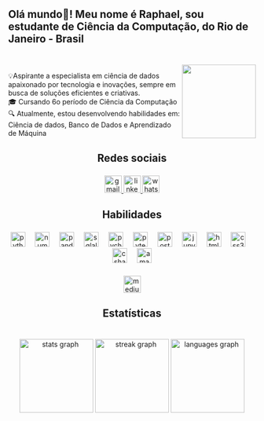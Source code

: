 <h2 align="left">Olá mundo👋! Meu nome é Raphael, sou estudante de Ciência da Computação, do Rio de Janeiro - Brasil</h2>

###

<br clear="both">
<img align="right" height="150" src="https://64.media.tumblr.com/bd102b9b3085741102a2b2e9e6a073f0/tumblr_p3u7dgjDfb1ujn35ko1_500.gif"  />
<p align="left">💡Aspirante a especialista em ciência de dados apaixonado por tecnologia e inovações, sempre em busca de soluções eficientes e criativas.<br>🎓 Cursando 6o período de Ciência da Computação<br>🔍 Atualmente, estou desenvolvendo habilidades em: Ciência de dados, Banco de Dados e Aprendizado de Máquina</p>

###

<h2 align="center">Redes sociais</h2>

###

<div align="center">
  <a href="mailto:dyrlos99@gmail.com" target="_blank">
    <img src="https://img.shields.io/static/v1?message=Gmail&logo=gmail&label=&color=D14836&logoColor=white&labelColor=&style=for-the-badge" height="35" alt="gmail logo"  />
  </a>
  <a href="https:/www.linkedin.com/in/raphaelccloureiro/" target="_blank">
    <img src="https://img.shields.io/static/v1?message=LinkedIn&logo=linkedin&label=&color=0077B5&logoColor=white&labelColor=&style=for-the-badge" height="35" alt="linkedin logo"  />
  </a>
  <a href="https://wa.me/5521976644343" target="_blank">
    <img src="https://img.shields.io/static/v1?message=Whatsapp&logo=whatsapp&label=&color=25D366&logoColor=white&labelColor=&style=for-the-badge" height="35" alt="whatsapp logo"  />
  </a>
</div>


<h2 align="center">Habilidades</h2>

###

<div align="center">
  <img src="https://cdn.jsdelivr.net/gh/devicons/devicon/icons/python/python-original.svg" height="30" alt="python logo"  />
  <img width="12" />
  <img src="https://cdn.jsdelivr.net/gh/devicons/devicon/icons/numpy/numpy-original.svg" height="30" alt="numpy logo"  />
  <img width="12" />
  <img src="https://cdn.jsdelivr.net/gh/devicons/devicon/icons/pandas/pandas-original.svg" height="30" alt="pandas logo"  />
  <img width="12" />
  <img src="https://cdn.jsdelivr.net/gh/devicons/devicon/icons/sqlalchemy/sqlalchemy-original.svg" height="30" alt="sqlalchemy logo"  />
  <img width="12" />
  <img src="https://cdn.jsdelivr.net/gh/devicons/devicon/icons/pycharm/pycharm-original.svg" height="30" alt="pycharm logo"  />
  <img width="12" />
  <img src="https://cdn.jsdelivr.net/gh/devicons/devicon/icons/pytest/pytest-original.svg" height="30" alt="pytest logo"  />
  <img width="12" />
  <img src="https://cdn.jsdelivr.net/gh/devicons/devicon/icons/postgresql/postgresql-original.svg" height="30" alt="postgresql logo"  />
  <img width="12" />
  <img src="https://cdn.jsdelivr.net/gh/devicons/devicon/icons/jupyter/jupyter-original.svg" height="30" alt="jupyter logo"  />
  <img width="12" />
  <img src="https://cdn.jsdelivr.net/gh/devicons/devicon/icons/html5/html5-original.svg" height="30" alt="html5 logo"  />
  <img width="12" />
  <img src="https://cdn.jsdelivr.net/gh/devicons/devicon/icons/css3/css3-original.svg" height="30" alt="css3 logo"  />
  <img width="12" />
  <img src="https://cdn.jsdelivr.net/gh/devicons/devicon/icons/csharp/csharp-original.svg" height="30" alt="csharp logo"  />
  <img width="12" />
  <img src="https://cdn.jsdelivr.net/gh/devicons/devicon/icons/amazonwebservices/amazonwebservices-line-wordmark.svg" height="30" alt="amazonwebservices logo"  />
</div>

###

<div align="center">
  <a href="https://www.canva.com/design/DAGQpp9oqGs/x6ujwZD2jYGRkn3FthcbQQ/view?utm_content=DAGQpp9oqGs&utm_campaign=designshare&utm_medium=link&utm_source=editor" target="_blank" rel="noopener noreferrer">
    <img src="https://img.shields.io/static/v1?message=clique%20aqui&logo=medium&label=Meu%20Curr%C3%ADculo&color=red&logoColor=black&labelColor=black&style=for-the-badge" height="35" alt="medium logo"  />
  </a>
</div>


<h2 align="center">Estatísticas</h2>

###

<br clear="both">

<div align="center">
  <img src="https://github-readme-stats.vercel.app/api?username=dyrlos&hide_title=false&hide_rank=false&show_icons=true&include_all_commits=true&count_private=true&disable_animations=true&theme=dracula&locale=en&hide_border=false" height="150" alt="stats graph"  />
  <img src="https://streak-stats.demolab.com?user=dyrlos&locale=en&mode=daily&theme=dracula&hide_border=false&border_radius=5" height="150" alt="streak graph"  />
  <img src="https://github-readme-stats.vercel.app/api/top-langs?username=dyrlos&locale=en&hide_title=false&layout=compact&card_width=320&langs_count=5&theme=dracula&hide_border=false" height="150" alt="languages graph"  />
</div>

